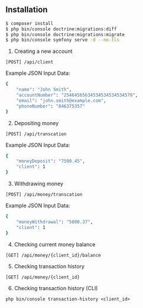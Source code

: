 Installation
------------

```bash
$ composer install
$ php bin/console doctrine:migrations:diff
$ php bin/console doctrine:migrations:migrate
$ php bin/console symfony serve -d --no-tls
```

1. Creating a new account
```
[POST] /api/client
```
Example JSON Input Data:
```bash
{
    "name": "John Smith",
    "accountNumber": "25464565634534534534534578",
    "email": "john.smith@example.com",
    "phoneNumber": "846375357"
}
```

2. Depositing money
```
[POST] /api/transcation
```
Example JSON Input Data:
```bash
{
    "moneyDeposit": "7500.45",
    "client": 1
}
```

3. Withdrawing money
```
[POST] /api/money/transcation
```
Example JSON Input Data:
```bash
{
    "moneyWithdrawal": "5000.37",
    "client": 1
}
```

4. Checking current money balance
```
[GET] /api/money/{client_id}/balance
```

5. Checking transaction history
```
[GET] /api/money/{client_id}
```

6. Checking transaction history (CLI)
```
php bin/console transaction-history <client_id>
```
